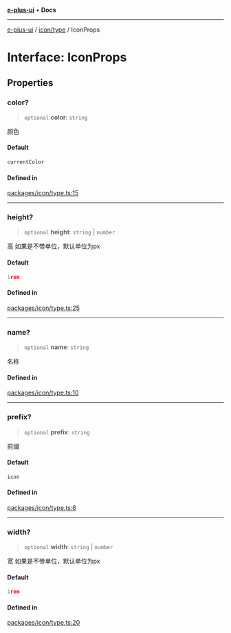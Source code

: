 [**e-plus-ui**](../../../README.md) • **Docs**

***

[e-plus-ui](../../../modules.md) / [icon/type](../README.md) / IconProps

# Interface: IconProps

## Properties

### color?

> `optional` **color**: `string`

颜色

#### Default

```ts
currentColor
```

#### Defined in

[packages/icon/type.ts:15](https://github.com/c-eqian/e-plus-ui/blob/9afe3efca84f90347511649ce68bd1a732377c38/packages/icon/type.ts#L15)

***

### height?

> `optional` **height**: `string` \| `number`

高 如果是不带单位，默认单位为px

#### Default

```ts
1rem
```

#### Defined in

[packages/icon/type.ts:25](https://github.com/c-eqian/e-plus-ui/blob/9afe3efca84f90347511649ce68bd1a732377c38/packages/icon/type.ts#L25)

***

### name?

> `optional` **name**: `string`

名称

#### Defined in

[packages/icon/type.ts:10](https://github.com/c-eqian/e-plus-ui/blob/9afe3efca84f90347511649ce68bd1a732377c38/packages/icon/type.ts#L10)

***

### prefix?

> `optional` **prefix**: `string`

前缀

#### Default

```ts
icon
```

#### Defined in

[packages/icon/type.ts:6](https://github.com/c-eqian/e-plus-ui/blob/9afe3efca84f90347511649ce68bd1a732377c38/packages/icon/type.ts#L6)

***

### width?

> `optional` **width**: `string` \| `number`

宽 如果是不带单位，默认单位为px

#### Default

```ts
1rem
```

#### Defined in

[packages/icon/type.ts:20](https://github.com/c-eqian/e-plus-ui/blob/9afe3efca84f90347511649ce68bd1a732377c38/packages/icon/type.ts#L20)

